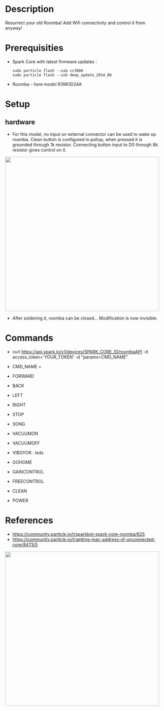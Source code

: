 # Description
Resurrect your old Roomba! Add Wifi connectivity and control it from anyway! 
 
# Prerequisities
 * Spark Core with latest firmware updates :
     
    ```
    sudo particle flash --usb cc3000
    sudo particle flash --usb deep_update_2014_06
    ``` 
 * Roomba - here model R3MOD24A

# Setup
 ## hardware 
* For this model, no input on external connector can be used to wake up roomba. Clean button is configured in pullup, when pressed it is grounded through 1k resistor. Connecting button input to D0 through 8k resistor gives control on it. 

<img src="https://raw.githubusercontent.com/Lahorde/roomba_wifi/master/img/roomba_hack_0.JPG" width="500">

* After soldering it, roomba can be closed... Modification is now invisible.

# Commands
 * curl https://api.spark.io/v1/devices/SPARK_CORE_ID/roombaAPI -d access_token='YOUR_TOKEN' -d "params=CMD_NAME"
 
 * CMD_NAME = 
  * FORWARD
  * BACK
  * LEFT
  * RIGHT
  * STOP
  * SONG
  * VACUUMON
  * VACUUMOFF
  * VIBGYOR   : leds
  * GOHOME
  * GAINCONTROL
  * FREECONTROL
  * CLEAN
  * POWER
     
# References
 * https://community.particle.io/t/sparkbot-spark-core-roomba/625
 * https://community.particle.io/t/getting-mac-address-of-unconnected-core/8473/5

<img src="https://raw.githubusercontent.com/Lahorde/roomba_wifi/master/img/roomba_hack_0.JPG" width="500">
